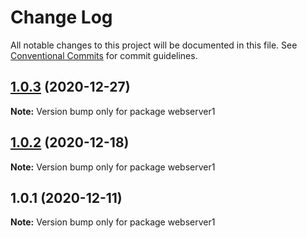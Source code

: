 # Change Log

All notable changes to this project will be documented in this file.
See [Conventional Commits](https://conventionalcommits.org) for commit guidelines.

## [1.0.3](https://github.com/yurikrupnik/mussia4/compare/webserver1@1.0.2...webserver1@1.0.3) (2020-12-27)

**Note:** Version bump only for package webserver1





## [1.0.2](https://github.com/yurikrupnik/mussia4/compare/webserver1@1.0.1...webserver1@1.0.2) (2020-12-18)

**Note:** Version bump only for package webserver1





## 1.0.1 (2020-12-11)

**Note:** Version bump only for package webserver1
